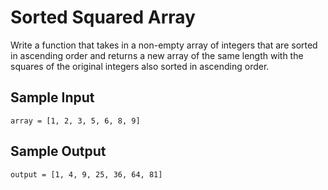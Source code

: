 # Sorted Squared Array

Write a function that takes in a non-empty array of integers that are sorted
in ascending order and returns a new array of the same length with the squares
of the original integers also sorted in ascending order.

## Sample Input

```
array = [1, 2, 3, 5, 6, 8, 9]
```

## Sample Output

```
output = [1, 4, 9, 25, 36, 64, 81]
```
